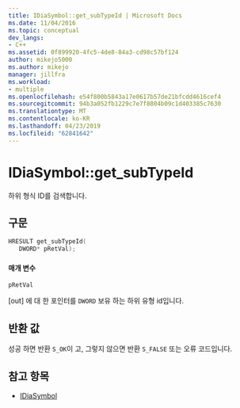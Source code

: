 ```yaml
---
title: IDiaSymbol::get_subTypeId | Microsoft Docs
ms.date: 11/04/2016
ms.topic: conceptual
dev_langs:
- C++
ms.assetid: 0f899920-4fc5-4de8-84a3-cd98c57bf124
author: mikejo5000
ms.author: mikejo
manager: jillfra
ms.workload:
- multiple
ms.openlocfilehash: e54f800b5843a17e0617b57de21bfcdd4616cef4
ms.sourcegitcommit: 94b3a052fb1229c7e7f8804b09c1d403385c7630
ms.translationtype: MT
ms.contentlocale: ko-KR
ms.lasthandoff: 04/23/2019
ms.locfileid: "62841642"
---
```

# <a name="idiasymbolgetsubtypeid"></a>IDiaSymbol::get_subTypeId
하위 형식 ID를 검색합니다.

## <a name="syntax"></a>구문

```C++
HRESULT get_subTypeId(
   DWORD* pRetVal);
```

#### <a name="parameters"></a>매개 변수
 `pRetVal`

[out] 에 대 한 포인터를 `DWORD` 보유 하는 하위 유형 id입니다.

## <a name="return-value"></a>반환 값
 성공 하면 반환 `S_OK`이 고, 그렇지 않으면 반환 `S_FALSE` 또는 오류 코드입니다.

## <a name="see-also"></a>참고 항목
- [IDiaSymbol](../../debugger/debug-interface-access/idiasymbol.md)